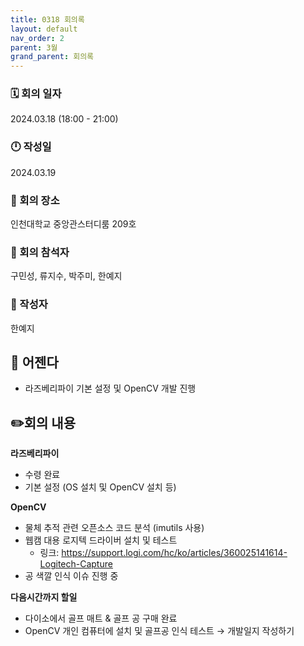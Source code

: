 ```yaml
---
title: 0318 회의록
layout: default
nav_order: 2
parent: 3월
grand_parent: 회의록
---
```


### 🗓️ 회의 일자

2024.03.18
(18:00 - 21:00)

### 🕛 작성일

2024.03.19

### 🚩 회의 장소

인천대학교 중앙관스터디룸 209호

### 🤝 회의 참석자

구민성, 류지수, 박주미, 한예지

### 🙎 작성자

한예지

## 📣 어젠다

- 라즈베리파이 기본 설정 및 OpenCV 개발 진행

## ✏️회의 내용

**라즈베리파이**
- 수령 완료
- 기본 설정 (OS 설치 및 OpenCV 설치 등)

**OpenCV**
- 물체 추적 관련 오픈소스 코드 분석 (imutils 사용)
- 웹캠 대용 로지텍 드라이버 설치 및 테스트
    - 링크: https://support.logi.com/hc/ko/articles/360025141614-Logitech-Capture
- 공 색깔 인식 이슈 진행 중
 
**다음시간까지 할일**
- 다이소에서 골프 매트 & 골프 공 구매 완료
- OpenCV 개인 컴퓨터에 설치 및 골프공 인식 테스트 → 개발일지 작성하기